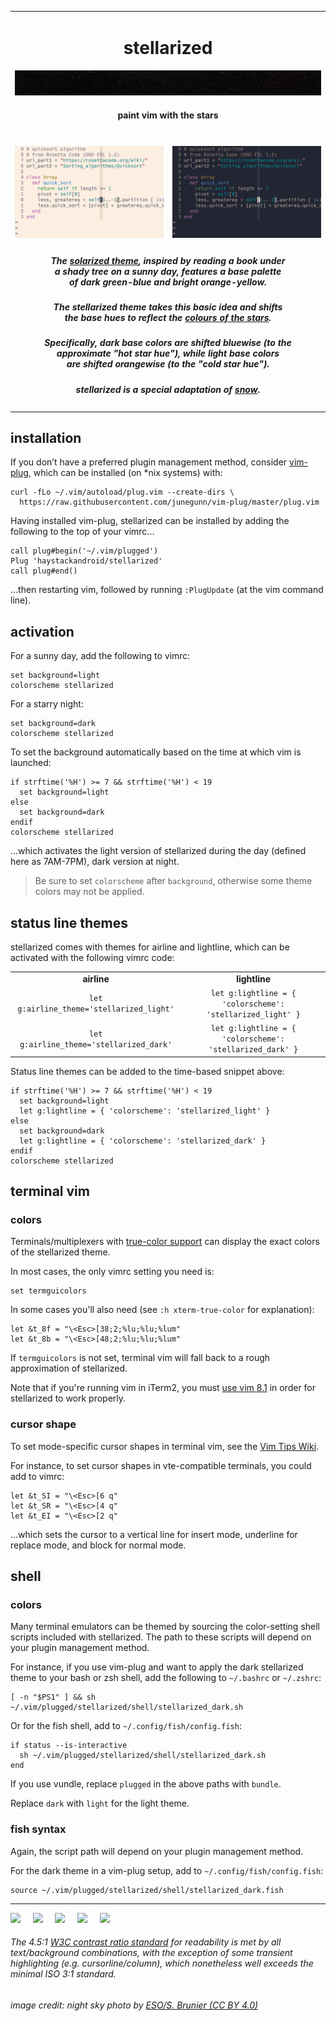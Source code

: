 <table><tbody align="center">

<tr><td colspan='2'><h1>stellarized</h1>
<img src="https://github.com/haystackandroid/stellarized/raw/master/images/header.jpg" />
<h4>paint vim with the stars</h4>
</td></tr>

<tr></tr>

<tr>
<td>
<br>
<img alt="screenshot of the stellarized vim theme, light version" src="https://github.com/haystackandroid/stellarized/raw/master/images/screenshot-light.png" width="422" />
<br>
</td>
<td>
<br>
<img alt="screenshot of the stellarized vim theme, dark version" src="https://github.com/haystackandroid/stellarized/raw/master/images/screenshot-dark.png" width="422" />
<br>
</td>
</tr>

<tr></tr>

<tr><td colspan='2'>

<h5>The <a href='http://ethanschoonover.com/solarized'>solarized theme</a>, inspired by reading a book under<br>a shady tree on a sunny day, features a base palette<br>of dark green-blue and bright orange-yellow.</h5>

<h5>The stellarized theme takes this basic idea and shifts<br>the base hues to reflect the <a href='http://www.vendian.org/mncharity/dir3/starcolor/details.html'>colours of the stars</a>.</h5>

<h5>Specifically, dark base colors are shifted bluewise (to the<br>approximate "hot star hue"), while light base colors<br>are shifted orangewise (to the "cold star hue").</h5>

<h5>stellarized is a special adaptation of <a href='https://github.com/haystackandroid/snow'>snow</a>.</h5>

</td></tr>

</tbody></table>


## installation

If you don’t have a preferred plugin management method, consider [vim-plug](https://github.com/junegunn/vim-plug), which can be installed (on \*nix systems) with:

```
curl -fLo ~/.vim/autoload/plug.vim --create-dirs \
  https://raw.githubusercontent.com/junegunn/vim-plug/master/plug.vim
```

Having installed vim-plug, stellarized can be installed by adding the following to the top of your vimrc...

```
call plug#begin('~/.vim/plugged')
Plug 'haystackandroid/stellarized'
call plug#end()
```

...then restarting vim, followed by running `:PlugUpdate` (at the vim command line).

## activation

For a sunny day, add the following to vimrc:

```
set background=light
colorscheme stellarized
```

For a starry night:

```
set background=dark
colorscheme stellarized
```

To set the background automatically based on the time at which vim is launched:

```
if strftime('%H') >= 7 && strftime('%H') < 19
  set background=light
else
  set background=dark
endif
colorscheme stellarized
```

...which activates the light version of stellarized during the day (defined here as 7AM-7PM), dark version at night.

> Be sure to set `colorscheme` after `background`, otherwise some theme colors may not be applied.

## status line themes

stellarized comes with themes for airline and lightline, which can be activated with the following vimrc code:

<table><tbody align='center'>
<tr>
<td><strong>airline</strong></td>
<td><strong>lightline</strong></td>
</tr>
<tr>
<td><code>let g:airline_theme='stellarized_light'</code></td>
<td><code>let g:lightline = { 'colorscheme': 'stellarized_light' }</code></td>
</tr>
<tr>
<td><code>let g:airline_theme='stellarized_dark'</code></td>
<td><code>let g:lightline = { 'colorscheme': 'stellarized_dark' }</code></td>
</tr>
</tbody></table>

Status line themes can be added to the time-based snippet above:

```
if strftime('%H') >= 7 && strftime('%H') < 19
  set background=light
  let g:lightline = { 'colorscheme': 'stellarized_light' }
else
  set background=dark
  let g:lightline = { 'colorscheme': 'stellarized_dark' }
endif
colorscheme stellarized
```

## terminal vim

### colors

Terminals/multiplexers with [true-color support](https://gist.github.com/XVilka/8346728#now-supporting-truecolour) can display the exact colors of the stellarized theme.

In most cases, the only vimrc setting you need is:

```
set termguicolors
```

In some cases you'll also need (see `:h xterm-true-color` for explanation):

```
let &t_8f = "\<Esc>[38;2;%lu;%lu;%lum"
let &t_8b = "\<Esc>[48;2;%lu;%lu;%lum"
```

If `termguicolors` is not set, terminal vim will fall back to a rough approximation of stellarized.

Note that if you're running vim in iTerm2, you must [use vim 8.1](https://github.com/haystackandroid/stellarized/issues/4) in order for stellarized to work properly.

### cursor shape

To set mode-specific cursor shapes in terminal vim, see the [Vim Tips Wiki](http://vim.wikia.com/wiki/Change_cursor_shape_in_different_modes).

For instance, to set cursor shapes in vte-compatible terminals, you could add to vimrc:

```
let &t_SI = "\<Esc>[6 q"
let &t_SR = "\<Esc>[4 q"
let &t_EI = "\<Esc>[2 q"
```

...which sets the cursor to a vertical line for insert mode, underline for replace mode, and block for normal mode.

## shell

### colors

Many terminal emulators can be themed by sourcing the color-setting shell scripts included with stellarized. The path to these scripts will depend on your plugin management method.

For instance, if you use vim-plug and want to apply the dark stellarized theme to your bash or zsh shell, add the following to `~/.bashrc` or `~/.zshrc`:

```
[ -n "$PS1" ] && sh ~/.vim/plugged/stellarized/shell/stellarized_dark.sh
```

Or for the fish shell, add to `~/.config/fish/config.fish`:

```
if status --is-interactive
  sh ~/.vim/plugged/stellarized/shell/stellarized_dark.sh
end
```

If you use vundle, replace `plugged` in the above paths with `bundle`.

Replace `dark` with `light` for the light theme.

### fish syntax

Again, the script path will depend on your plugin management method.

For the dark theme in a vim-plug setup, add to `~/.config/fish/config.fish`:

```
source ~/.vim/plugged/stellarized/shell/stellarized_dark.fish
```

---

<a href='https://opensource.org/licenses/MIT'><img src='https://img.shields.io/badge/license-MIT-a31f34.svg?style=flat-square' /></a>
&nbsp;&nbsp;&nbsp;
<a href='https://www.python.org/'><img src='https://img.shields.io/badge/made%20with-Python-306998.svg?style=flat-square' /></a>
&nbsp;&nbsp;&nbsp;
<a href='https://fishshell.com/'><img src='https://img.shields.io/badge/made%20with-fish-d2232a.svg?style=flat-square' /></a>
&nbsp;&nbsp;&nbsp;
<a href='https://github.com/lifepillar/vim-colortemplate'><img src='https://img.shields.io/badge/made%20with-Colortemplate-007f00.svg?style=flat-square' /></a>
&nbsp;&nbsp;&nbsp;
<a href='https://www.w3.org/TR/UNDERSTANDING-WCAG20/visual-audio-contrast-contrast.html'><img src='https://img.shields.io/badge/meets%20standard-4.5%3A1%20readability%20contrast-005a9c.svg?style=flat-square' /></a>

<h6>The 4.5:1 <a href='https://www.w3.org/TR/UNDERSTANDING-WCAG20/visual-audio-contrast-contrast.html#visual-audio-contrast-contrast-73-head'>W3C contrast ratio standard</a> for readability is met by all text/background combinations, with the exception of some transient highlighting (e.g. cursorline/column), which nonetheless well exceeds the minimal ISO 3:1 standard.</h6>

<h6>image credit: night sky photo by <a href='https://commons.wikimedia.org/wiki/File:ESO_-_Milky_Way.jpg'>ESO/S. Brunier (CC BY 4.0)</a></h6>
